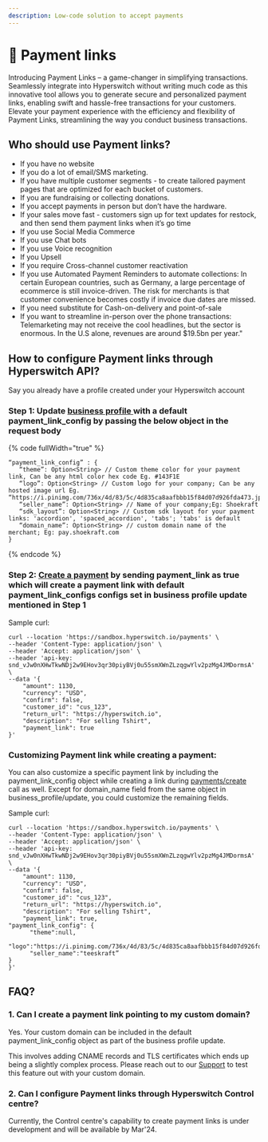 ```yaml
---
description: Low-code solution to accept payments
---
```


# 🔗 Payment links

Introducing Payment Links – a game-changer in simplifying transactions. Seamlessly integrate into Hyperswitch without writing much code as this innovative tool allows you to generate secure and personalized payment links, enabling swift and hassle-free transactions for your customers. Elevate your payment experience with the efficiency and flexibility of Payment Links, streamlining the way you conduct business transactions.

## Who should use Payment links?

* If you have no website
* If you do a lot of email/SMS marketing.
* If you have multiple customer segments - to create tailored payment pages that are optimized for each bucket of customers.
* If you are fundraising or collecting donations.
* If you accept payments in person but don’t have the hardware.
* If your sales move fast - customers sign up for text updates for restock, and then send them payment links when it’s go time
* If you use Social Media Commerce
* If you use Chat bots
* If you use Voice recognition
* If you Upsell
* If you require Cross-channel customer reactivation
* If you use Automated Payment Reminders to automate collections: In certain European countries, such as Germany, a large percentage of ecommerce is still invoice-driven. The risk for merchants is that customer convenience becomes costly if invoice due dates are missed.
* If you need substitute for Cash-on-delivery and point-of-sale
* If you want to streamline in-person over the phone transactions: Telemarketing may not receive the cool headlines, but the sector is enormous. In the U.S alone, revenues are around $19.5bn per year."

## How to configure Payment links through Hyperswitch API?

Say you already have a profile created under your Hyperswitch account

### Step 1: Update [business profile ](https://api-reference.hyperswitch.io/api-reference/business-profile/business-profile--update)with a default payment\_link\_config by passing the below object in the request body

{% code fullWidth="true" %}
```
“payment_link_config” : {
   “theme”: Option<String> // Custom theme color for your payment link, Can be any html color hex code Eg. #143F1E
   “logo”: Option<String> // Custom logo for your company; Can be any hosted image url Eg. “https://i.pinimg.com/736x/4d/83/5c/4d835ca8aafbbb15f84d07d926fda473.jpg”,
   “seller_name”: Option<String> // Name of your company;Eg: Shoekraft 
   “sdk_layout”: Option<String> // Custom sdk layout for your payment links: 'accordion', 'spaced_accordion', 'tabs'; 'tabs' is default
   “domain_name”: Option<String> // custom domain name of the merchant; Eg: pay.shoekraft.com     
}
```
{% endcode %}



### Step 2: [Create a payment](https://api-reference.hyperswitch.io/api-reference/payments/payments--create) by sending payment\_link as true which will create a payment link with default payment\_link\_configs configs set in business profile update mentioned in Step 1

Sample curl:

```
curl --location 'https://sandbox.hyperswitch.io/payments' \
--header 'Content-Type: application/json' \
--header 'Accept: application/json' \
--header 'api-key: snd_vJw0nXHwTkwNDj2w9EHov3qr30piyBVj0u55smXWnZLzqgwYlv2pzMg4JMDormsA' \
--data '{
    "amount": 1130,
    "currency": "USD",
    "confirm": false,
    "customer_id": "cus_123",
    "return_url": "https://hyperswitch.io",
    "description": "For selling Tshirt",
    "payment_link": true
}'
```

### Customizing Payment link while creating a payment:

You can also customize a specific payment link by including the payment\_link\_config object while creating a link during [payments/create](https://api-reference.hyperswitch.io/api-reference/payments/payments--create) call as well. Except for domain\_name field from the same object in business\_profile/update, you could customize the remaining fields.

Sample curl:

```markup
curl --location 'https://sandbox.hyperswitch.io/payments' \
--header 'Content-Type: application/json' \
--header 'Accept: application/json' \
--header 'api-key: snd_vJw0nXHwTkwNDj2w9EHov3qr30piyBVj0u55smXWnZLzqgwYlv2pzMg4JMDormsA' \
--data '{
    "amount": 1130,
    "currency": "USD",
    "confirm": false,
    "customer_id": "cus_123",
    "return_url": "https://hyperswitch.io",
    "description": "For selling Tshirt",
    "payment_link": true,
"payment_link_config": {
      "theme":null,
      "logo":"https://i.pinimg.com/736x/4d/83/5c/4d835ca8aafbbb15f84d07d926fda473.jpg",
      "seller_name":"teeskraft”
}
}'
```



## FAQ?

### 1. Can I create a payment link pointing to my custom domain?

Yes. Your custom domain can be included in the default payment\_link\_config object as part of the business profile update.&#x20;

This involves adding CNAME records and TLS certificates which ends up being a slightly complex process. Please reach out to our [Support](https://join.slack.com/t/hyperswitch-io/shared\_invite/zt-1k6cz4lee-SAJzhz6bjmpp4jZCDOtOIg) to test this feature out with your custom domain.

### 2. Can I configure Payment links through Hyperswitch Control centre?

Currently, the Control centre's capability to create payment links is under development and will be available by Mar'24.
